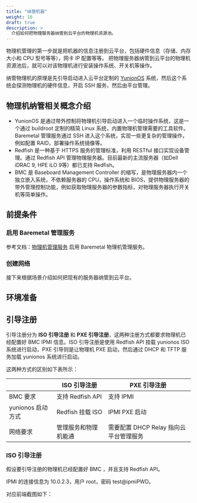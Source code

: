 ```yaml
---
title: "纳管机器"
weight: 10
draft: true
description: >
  介绍如何把物理服务器纳管到云平台的物理机资源池。
---
```


物理机管理的第一步就是把机器的信息注册到云平台，包括硬件信息（存储、内存大小和 CPU 型号等等），网卡 IP 配置等等。
把物理服务器纳管到云平台的物理机资源池后，就可以对该物理机进行安装操作系统、开关机等操作。

纳管物理机的原理是先引导启动进入云平台定制的 [YunionOS](https://github.com/yunionio/yunionos) 系统，然后这个系统会探测物理机的硬件信息，开启 SSH 服务，然后由平台管理。

## 物理机纳管相关概念介绍

- YunionOS 是通过带外控制将物理机引导启动进入一个临时操作系统，这是一个通过 buildroot 定制的精简 Linux 系统，内置物理机管理需要的工具软件。Baremetal 管理服务通过 SSH 进入这个系统，实现一些更复杂的管理操作，例如配置 RAID，部署操作系统镜像等。
- Redfish 是一种基于 HTTPS 服务的管理标准，利用 RESTful 接口实现设备管理。通过 Redfish API 管理物理服务器。目前最新的主流服务器（如Dell iDRAC 9, HPE iLO 9等）都已支持 Redfish。
- BMC 是 Baseboard Management Controller 的缩写，是物理服务器内一个独立嵌入系统，不依赖服务器的 CPU，操作系统和 BIOS，提供物理服务器的带外管理控制功能，例如获取物理服务器的参数指标，对物理服务器执行开关机等简单操作。

## 前提条件

### 启用 Baremetal 管理服务

参考文档：[物理机管理服务](/zh/docs/setup/baremetal) 启用 Baremetal 物理机管理服务。

### 创建网络

接下来根据场景介绍如何把现有的服务器纳管到云平台。

## 环境准备

## 引导注册

引导注册分为 **ISO 引导注册** 和 **PXE 引导注册**，这两种注册方式都要求物理机已经配置好 BMC IPMI 信息。ISO 引导注册是使用 Redfish API 挂载 yunionos ISO 系统进行启动，PXE 引导则是让物理机 PXE 启动，然后通过 DHCP 和 TFTP 服务加载 yunionos 系统进行启动。

这两种方式的区别如下表所示：

|                   | ISO 引导注册         | PXE 引导注册                           |
|-------------------|----------------------|----------------------------------------|
| BMC 要求          | 支持 Redfish API     | 支持 IPMI                              |
| yunionos 启动方式 | Redfish 挂载 ISO     | IPMI PXE 启动                          |
| 网络要求          | 管理服务和物理机能通 | 需要配置 DHCP Relay 指向云平台管理服务 |

### ISO 引导注册

假设要引导注册的物理机已经配置好 BMC ，并且支持 Redfish API。

IPMI 的连接信息为 10.0.2.3，用户 root，密码 test@ipmiPWD。

对应前端截图如下：


